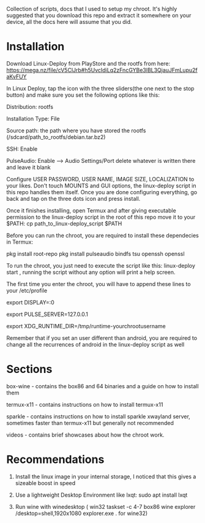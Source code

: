 Collection of scripts, docs that I used to setup my chroot. It's highly suggested that you download this repo and extract it somewhere on your device, all the docs here will assume that you did.

# Installation

Download Linux-Deploy from PlayStore and the rootfs from here:  https://mega.nz/file/cV5ClJrb#h5UvcIdiLq2zFncGYBe3lBL3QjauJFmLupu2faKvFUY

In Linux Deploy, tap the icon with the three sliders(the one next to the stop button) and make sure you set the following options like this:

Distribution: rootfs

Installation Type: File

Source path: the path where you have stored the rootfs (/sdcard/path_to_rootfs/debian.tar.bz2)

SSH: Enable

PulseAudio: Enable --> Audio Settings/Port delete whatever is written there and leave it blank

Configure USER PASSWORD, USER NAME, IMAGE SIZE, LOCALIZATION to your likes. Don't touch MOUNTS and GUI options, the linux-deploy script in this repo handles them itself. Once you are done configuring everything, go back and tap on the three dots icon and press install.

Once it finishes installing, open Termux and after giving executable permission to the linux-deploy script in the root of this repo move it to your $PATH: cp path_to_linux-deploy_script $PATH


Before you can run the chroot, you are required to install these dependecies in Termux:

pkg install root-repo
pkg install pulseaudio bindfs tsu openssh openssl

To run the chroot, you just need to execute the script like this: linux-deploy start , running the script without any option will print a help screen. 

The first time you enter the chroot, you will have to append these lines to your /etc/profile

export DISPLAY=:0

export PULSE_SERVER=127.0.0.1

export XDG_RUNTIME_DIR=/tmp/runtime-yourchrootusername

Remember that if you set an user different than android, you are required to change all the recurrences of android in the linux-deploy script as well

# Sections

box-wine - contains the box86 and 64 binaries and a guide on how to install them

termux-x11 - contains instructions on how to install termux-x11

sparkle - contains instructions on how to install sparkle xwayland server, sometimes faster than termux-x11 but generally not recommended

videos - contains brief showcases about how the chroot work. 

# Recommendations

1. Install the linux image in your internal storage, I noticed that this gives a sizeable boost in speed

2. Use a lightweight Desktop Environment like lxqt: sudo apt install lxqt

3. Run wine with winedesktop ( win32 taskset -c 4-7 box86 wine explorer /desktop=shell,1920x1080 explorer.exe . for wine32) 
